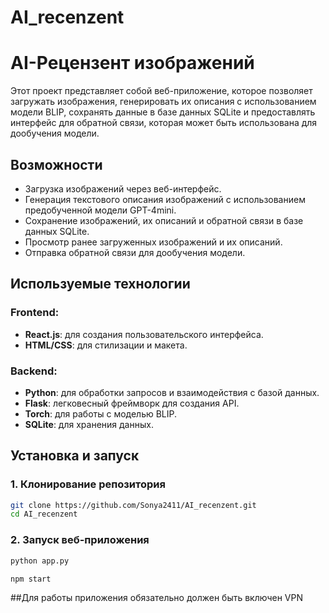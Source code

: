 # AI_recenzent
# AI-Рецензент изображений

Этот проект представляет собой веб-приложение, которое позволяет загружать изображения, генерировать их описания с использованием модели BLIP, сохранять данные в базе данных SQLite и предоставлять интерфейс для обратной связи, которая может быть использована для дообучения модели.

## Возможности

- Загрузка изображений через веб-интерфейс.
- Генерация текстового описания изображений с использованием предобученной модели GPT-4mini.
- Сохранение изображений, их описаний и обратной связи в базе данных SQLite.
- Просмотр ранее загруженных изображений и их описаний.
- Отправка обратной связи для дообучения модели.

## Используемые технологии

### Frontend:
- **React.js**: для создания пользовательского интерфейса.
- **HTML/CSS**: для стилизации и макета.

### Backend:
- **Python**: для обработки запросов и взаимодействия с базой данных.
- **Flask**: легковесный фреймворк для создания API.
- **Torch**: для работы с моделью BLIP.
- **SQLite**: для хранения данных.

## Установка и запуск

### 1. Клонирование репозитория
```bash
git clone https://github.com/Sonya2411/AI_recenzent.git
cd AI_recenzent
```
### 2. Запуск веб-приложения
```bash
python app.py
```
```bash
npm start
```
##Для работы приложения обязательно должен быть включен VPN


